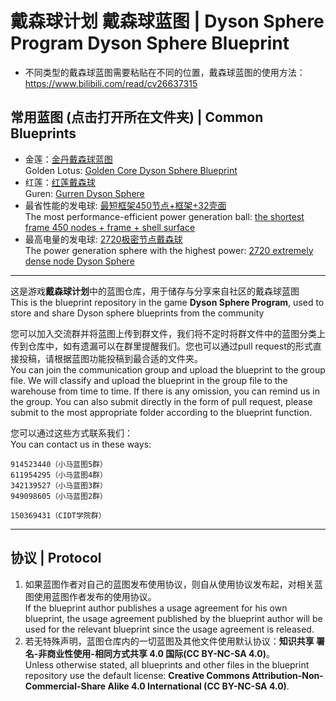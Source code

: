 # 戴森球计划 戴森球蓝图 | Dyson Sphere Program Dyson Sphere Blueprint

* 不同类型的戴森球蓝图需要粘贴在不同的位置，戴森球蓝图的使用方法：https://www.bilibili.com/read/cv26637315
## 常用蓝图 (点击打开所在文件夹) | Common Blueprints

* 金莲：[金丹戴森球蓝图](./观赏向戴森球&#32;Ornamental) <br> Golden Lotus: [Golden Core Dyson Sphere Blueprint](./观赏向戴森球&#32;Ornamental)
* 红莲：[红莲戴森球](./观赏向戴森球&#32;Ornamental) <br> Guren: [Gurren Dyson Sphere](./观赏向戴森球&#32;Ornamental)
* 最省性能的发电球: [最短框架450节点+框架+32壳面](./实用向戴森球&#32;Practical&#32;Dyson&#32;Sphere/(目前最稀)最短框架戴森球&#32;(Currently&#32;the&#32;rarest)&#32;shortest&#32;frame&#32;Dyson&#32;ball) <br> The most performance-efficient power generation ball: [the shortest frame 450 nodes + frame + shell surface](./实用向戴森球&#32;Practical&#32;Dyson&#32;Sphere/(目前最稀)最短框架戴森球&#32;(Currently&#32;the&#32;rarest)&#32;shortest&#32;frame&#32;Dyson&#32;ball)
* 最高电量的发电球: [2720极密节点戴森球](./实用向戴森球&#32;Practical&#32;Dyson&#32;Sphere/(目前最密)2720极密节点戴森球&#32;2720&#32;dense) <br> The power generation sphere with the highest power: [2720 extremely dense node Dyson Sphere](./实用向戴森球&#32;Practical&#32;Dyson&#32;Sphere/(目前最密)2720极密节点戴森球&#32;2720&#32;dense)

---

这是游戏**戴森球计划**中的蓝图仓库，用于储存与分享来自社区的戴森球蓝图  <br> This is the blueprint repository in the game **Dyson Sphere Program**, used to store and share Dyson sphere blueprints from the community

您可以加入交流群并将蓝图上传到群文件，我们将不定时将群文件中的蓝图分类上传到仓库中，如有遗漏可以在群里提醒我们。您也可以通过pull request的形式直接投稿，请根据蓝图功能投稿到最合适的文件夹。<br> You can join the communication group and upload the blueprint to the group file. We will classify and upload the blueprint in the group file to the warehouse from time to time. If there is any omission, you can remind us in the group. You can also submit directly in the form of pull request, please submit to the most appropriate folder according to the blueprint function.

您可以通过这些方式联系我们：<br> You can contact us in these ways:

```text
914523440（小马蓝图5群）
611954295（小马蓝图4群）
342139527（小马蓝图3群）
949098605（小马蓝图2群）

150369431（CIDT学院群）
```

---

## 协议 | Protocol

1. 如果蓝图作者对自己的蓝图发布使用协议，则自从使用协议发布起，对相关蓝图使用蓝图作者发布的使用协议。<br> If the blueprint author publishes a usage agreement for his own blueprint, the usage agreement published by the blueprint author will be used for the relevant blueprint since the usage agreement is released.
2. 若无特殊声明，蓝图仓库内的一切蓝图及其他文件使用默认协议：**知识共享 署名-非商业性使用-相同方式共享 4.0 国际(CC BY-NC-SA 4.0)**。<br> Unless otherwise stated, all blueprints and other files in the blueprint repository use the default license: **Creative Commons Attribution-Non-Commercial-Share Alike 4.0 International (CC BY-NC-SA 4.0)**.
